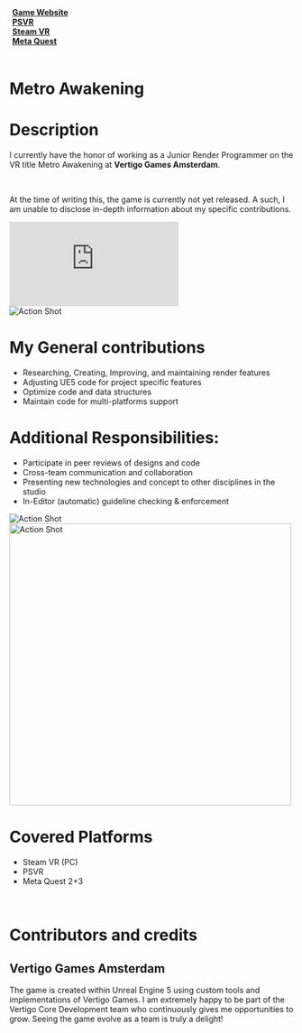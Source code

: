 <style>
    #myFrame { width:100%; height:300px; }
</style>

<script>
    import {FaSteam, FaLink, FaPlaystation} from 'svelte-icons/fa';
    import {IoMdInfinite} from 'svelte-icons/io';
</script>

<div class="flex" style="padding-bottom:20px;">
    <div class="flex pr-5">
        <a href="https://metroawakening.com/" target="_blank" rel="no-referrer">
            <div class="flex items-center LinkWrapper">
                <div>
                <b style="padding-left:5px; padding-right:10px; ">Game Website</b>
                </div>
                <div class="padding-right:20px h-6 ">
                    <FaLink/>
                </div >
            </div>
        </a>
    </div>
    <div class="flex pr-5">
        <a href="https://store.playstation.com/nl-nl/concept/10009509/" target="_blank" rel="no-referrer">
            <div class="flex items-center LinkWrapper">
                <div>
                <b style="padding-left:5px; padding-right:10px; ">PSVR</b>
                </div>
                <div class="padding-right:20px h-6 ">
                    <FaPlaystation/>
                </div >
            </div>
        </a>
    </div>
    <div class="flex pr-5">
        <a href="https://store.steampowered.com/app/2669410/Metro_Awakening/" target="_blank" rel="no-referrer">
            <div class="flex items-center LinkWrapper">
                <div>
                    <b style="padding-left:5px; padding-right:10px; ">Steam VR</b>
                </div>
                <div class="padding-right:20px h-6 ">
                    <FaSteam/>
                </div >
            </div>
        </a>
    </div>
    <div class="flex pr-5">
        <a href="https://www.meta.com/en-gb/experiences/5096918017089406/" target="_blank" rel="no-referrer">
            <div class="flex items-center LinkWrapper">
                <div>
                    <b style="padding-left:5px; padding-right:10px; ">Meta Quest</b>
                </div>
                <div class="padding-right:20px h-6 ">
                    <IoMdInfinite/>
                </div >
            </div>
        </a>
    </div>
</div>


# Metro Awakening

<div id="markdownBody">
    <div class="grid-container grid-centered-container reversed-col-content">
        <div class="w-full">
            <h1 class="title">Description</h1>
            <p>
            I currently have the honor of working as a Junior Render Programmer on the VR title Metro Awakening at <b>Vertigo Games Amsterdam</b>. 
            </p> <br>
            <p>
            At the time of writing this, the game is currently not yet released. A such, I am unable to disclose in-depth information about my specific contributions. 
            </p>
        </div>
        <iframe title="YouTube video player" class="frame" src="https://www.youtube.com/embed/Thrp3a0AltQ?si=Yio6n5XSh8Lky8YW"  frameborder="0" allow="accelerometer; autoplay; clipboard-write; encrypted-media; gyroscope; picture-in-picture; web-share" allowfullscreen></iframe>
        </div>
    <div class="grid-container grid-centered-container">
        <div class="justify-center">
        <img class="rounded-3xl shadow-xl"  src="https://ik.imagekit.io/gillianassi/Projects/Metro%20Awakening%20VR/VG/VGMetroAwakeningBase_Em9sgOodc.png?updatedAt=1709247463258" alt="Action Shot"  width="auto" />
        </div>
        <div class="w-full">
            <h1 class="title">My General contributions</h1>
            <ul class="list-disc marker:text-gPrimaryColor pl-10">
                <li>Researching, Creating, Improving, and maintaining render features</li>
                <li>Adjusting UE5 code for project specific features</li>
                <li>Optimize code and data structures</li>
                <li>Maintain code for multi-platforms support</li>
            </ul>
        </div>
    </div>
    <div class="grid-container grid-centered-container reversed-col-content">
        <div class="w-full">
            <h1 class="title">Additional Responsibilities:</h1>
             <ul class="list-disc marker:text-gPrimaryColor pl-10">
                <li>Participate in peer reviews of designs and code</li>
                <li>Cross-team communication and collaboration</li>
                <li>Presenting new technologies and concept to other disciplines in the studio</li>
                <li>In-Editor (automatic) guideline checking & enforcement</li>
            </ul>
        </div>
        <div class="justify-center">
            <img class="rounded-3xl shadow-xl" src="https://ik.imagekit.io/gillianassi/Projects/Metro%20Awakening%20VR/VG/VGMetroAwakeningGameplay2_yapg7iX2-.png?updatedAt=1709247993462" alt="Action Shot"  width="auto" />
        </div>
    </div>
    <div class="grid-container grid-centered-container">
        <div class="justify-center">
        <img class="rounded-3xl shadow-xl"  src="https://ik.imagekit.io/gillianassi/Projects/Metro%20Awakening%20VR/VG/VGMetroAwakeningGameplay0_xtGLIFIBK.png?updatedAt=1709247993999" alt="Action Shot"  width="500px" />
        </div>
        <div class="w-full">
            <h1 class="title">Covered Platforms</h1>
            <ul class="list-disc marker:text-gPrimaryColor pl-10">
                <li>Steam VR (PC)</li>
                <li>PSVR</li>
                <li>Meta Quest 2+3</li>
            </ul>
        </div>
    </div>
</div>
<br>

# Contributors and credits
## Vertigo Games Amsterdam

The game is created within Unreal Engine 5 using custom tools and implementations of Vertigo Games. I am extremely happy to be part of the Vertigo Core Development team who continuously gives me opportunities to grow. Seeing the game evolve as a team is truly a delight!